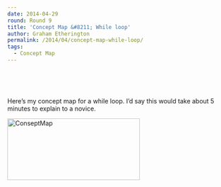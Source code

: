 ```yaml
---
date: 2014-04-29
round: Round 9
title: 'Concept Map &#8211; While loop'
author: Graham Etherington
permalink: /2014/04/concept-map-while-loop/
tags:
  - Concept Map
---
```

&nbsp;

&nbsp;

Here&#8217;s my concept map for a while loop. I&#8217;d say this would take about 5 minutes to explain to a novice.

[<img class="alignnone size-medium wp-image-6820" alt="ConseptMap" src="/software-carpentry-training-website/uploads/2014/04/ConseptMap-300x139.jpg" width="300" height="139" />][1]

 [1]: /software-carpentry-training-website/uploads/2014/04/ConseptMap.jpg
